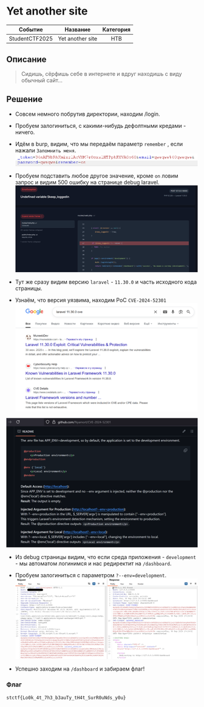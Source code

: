 # Yet another site

|   Cобытие   | Название | Категория |
| :---------: | :------: | :-------: |
|  StudentCTF2025  |  Yet another site   |  HTB  |

## Описание

>Сидишь, сёрфишь себе в интернете и вдруг находишь с виду обычный сайт...  
>

## Решение

- Совсем немного побрутив директории, находим /login.

- Пробуем залогиниться, с какими-нибудь дефолтными кредами - ничего.

- Идём в burp, видим, что мы передаём параметр `remember` , если нажали `Запомнить меня`.
![](img/burp1.png)

- Пробуем подставить любое другое значение, кроме `on` ловим запрос и видим 500 ошибку на странице debug laravel.
![](img/laravel.png)

- Тут же сразу видим версию `laravel` - `11.30.0` и часть исходного кода страницы.

- Узнаём, что версия уязвима, находим PoC `CVE-2024-52301`
![](img/laravel_cve.png)

![](img/laravel_cve2.png)

- Из debug страницы видим, что если среда приложения - `development` - мы автоматом логинимся и нас редиректит на `/dashboard`.

- Пробуем залогиниться с параметром `?--env=development`. 
![](img/burp2.png)

- Успешно заходим на `/dashboard` и забираем флаг!


### Флаг

```
stctf{Lo0k_4t_7h3_b3auTy_tH4t_SurR0uNds_y0u}
```